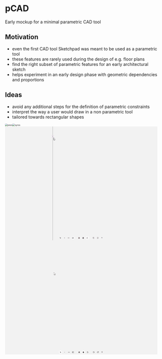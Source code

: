# pCAD

Early mockup for a minimal parametric CAD tool



## Motivation

- even the first CAD tool Sketchpad was meant to be used as a parametric tool
- these features are rarely used during the design of e.g. floor plans
- find the right subset of parametric features for an early architectural sketch
- helps experiment in an early design phase with geometric dependencies and proportions



## Ideas

- avoid any additional steps for the definition of parametric constraints
- interpret the way a user would draw in a non parametric tool
- tailored towards rectangular shapes



<img align="left" src="gifs\pezo.gif" alt="pezo" style="zoom:50%;" />

<img align="left" src="gifs\syros.gif" alt="syros" style="zoom:50%;" />

<img align="left" src="gifs\school.gif" alt="school" style="zoom:50%;" />

<img align="left" src="gifs\open.gif" alt="open" style="zoom:50%;" />